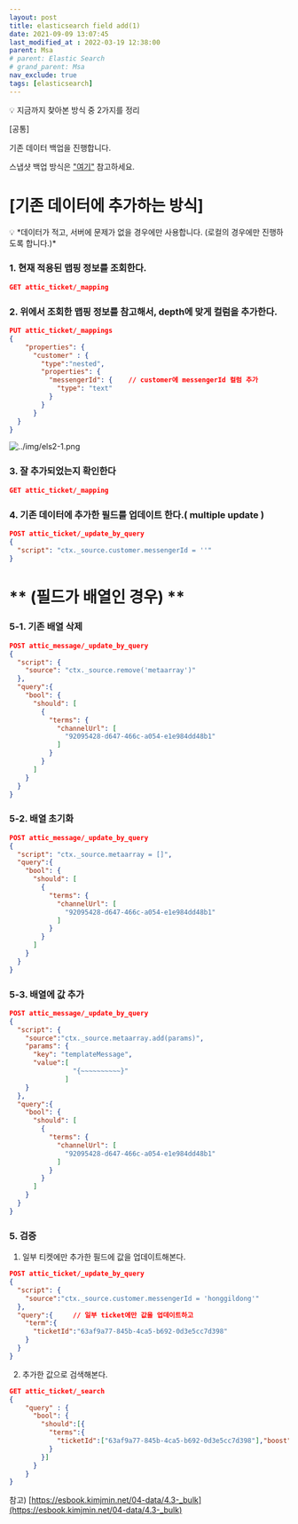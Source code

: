```yaml
---
layout: post
title: elasticsearch field add(1)
date: 2021-09-09 13:07:45
last_modified_at : 2022-03-19 12:38:00
parent: Msa
# parent: Elastic Search
# grand_parent: Msa
nav_exclude: true
tags: [elasticsearch]
---
```


<aside>
💡 지금까지 찾아본 방식 중 2가지를 정리

</aside>

[공통] 

기존 데이터 백업을 진행합니다.

스냅샷 백업 방식은 ["여기"](elasticsearch%20%E1%84%89%E1%85%B3%E1%84%82%E1%85%A2%E1%86%B8%E1%84%89%E1%85%A3%E1%86%BA%20%E1%84%89%E1%85%A2%E1%86%BC%E1%84%89%E1%85%A5%E1%86%BC%20%E1%84%87%E1%85%A9%E1%86%A8%E1%84%8B%E1%85%AF%E1%86%AB%20%E1%84%89%E1%85%A1%E1%86%A8%E1%84%8C%E1%85%A6%20ab7073fe4fe247b19f91220552094a42.md) 참고하세요.

# [기존 데이터에 추가하는 방식]

<aside>
💡 *데이터가 적고, 서버에 문제가 없을 경우에만 사용합니다.  (로컬의 경우에만 진행하도록 합니다.)*

</aside>

### 1. 현재 적용된 맵핑 정보를 조회한다.

```json
GET attic_ticket/_mapping
```

### 2. 위에서 조회한 맵핑 정보를 참고해서, depth에 맞게 컬럼을 추가한다.

```json
PUT attic_ticket/_mappings
{
    "properties": {
      "customer" : {
        "type":"nested",
        "properties": {
          "messengerId": {    // customer에 messengerId 컬럼 추가
            "type": "text"
          }
        }
      }
  }
}
```

![../img/els2-1.png](../img/els2-1.png)

### 3. 잘 추가되었는지 확인한다

```json
GET attic_ticket/_mapping
```

### 4. 기존 데이터에 추가한 필드를 업데이트 한다.( multiple update )

```json
POST attic_ticket/_update_by_query
{
  "script": "ctx._source.customer.messengerId = ''"
}
```

# ** (필드가 배열인 경우) **

### 5-1. 기존 배열 삭제

```json
POST attic_message/_update_by_query
{
  "script": {
    "source": "ctx._source.remove('metaarray')"
  },
  "query":{
    "bool": {
      "should": [
        {
          "terms": {
            "channelUrl": [
              "92095428-d647-466c-a054-e1e984dd48b1"
            ]
          }
        }
      ]
    }
  }
}
```

### 5-2. 배열 초기화

```json
POST attic_message/_update_by_query
{
  "script": "ctx._source.metaarray = []",
  "query":{
    "bool": {
      "should": [
        {
          "terms": {
            "channelUrl": [
              "92095428-d647-466c-a054-e1e984dd48b1"
            ]
          }
        }
      ]
    }
  }
}
```

### 5-3. 배열에 값 추가

```json
POST attic_message/_update_by_query
{
  "script": {
    "source":"ctx._source.metaarray.add(params)",
    "params": {
      "key": "templateMessage",
      "value":[
                "{~~~~~~~~~~}"
              ]
    }
  },
  "query":{
    "bool": {
      "should": [
        {
          "terms": {
            "channelUrl": [
              "92095428-d647-466c-a054-e1e984dd48b1"
            ]
          }
        }
      ]
    }
  }
}
```

### 5.  검증

1. 일부 티켓에만 추가한 필드에 값을 업데이트해본다.

```json
POST attic_ticket/_update_by_query
{
  "script": {
    "source":"ctx._source.customer.messengerId = 'honggildong'"
  },
  "query":{     // 일부 ticket에만 값을 업데이트하고
    "term":{
      "ticketId":"63af9a77-845b-4ca5-b692-0d3e5cc7d398"
    }
  }
}
```

 2. 추가한 값으로 검색해본다.

```json
GET attic_ticket/_search
{
    "query" : {
      "bool": {
        "should":[{
          "terms":{
            "ticketId":["63af9a77-845b-4ca5-b692-0d3e5cc7d398"],"boost":1.0
          }
        }]
      }
    }
}
```

참고) [https://esbook.kimjmin.net/04-data/4.3-_bulk](https://esbook.kimjmin.net/04-data/4.3-_bulk)